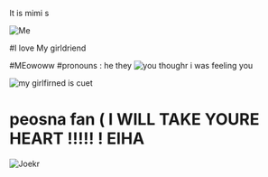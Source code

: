It is mimi s 

![Me](https://64.media.tumblr.com/a3d436c96fcee2ad58b6a895a5af164c/tumblr_nzkpj7tPNy1tu022ro1_r1_1280.png)

#I love My girldriend 

#MEowoww 
#pronouns : he they 
 ![you thoughr i was feeling you](https://vignette.wikia.nocookie.net/desciclopedia/images/5/5c/KnuxRougeGrito.png/revision/latest?cb=20110901164322&path-prefix=pt) 
 
 ![my girlfirned is cuet](https://64.media.tumblr.com/a01819acb33df82dd489ea4027d1c300/tumblr_ppb9xhSU2L1qepldno1_1280.jpg)
 
 
 # peosna fan ( I WILL TAKE YOURE HEART !!!!! !  EIHA
 
 ![Joekr](http://images.nintendolife.com/7e7fc1dd356f0/1280x720.jpg)
